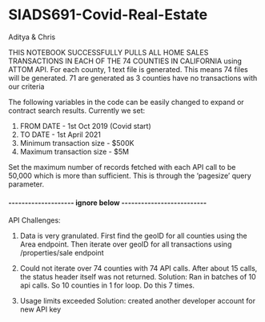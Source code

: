# SIADS691-Covid-Real-Estate
Aditya & Chris

THIS NOTEBOOK SUCCESSFULLY PULLS ALL HOME SALES TRANSACTIONS IN EACH OF THE 74 COUNTIES IN CALIFORNIA using ATTOM API. 
For each county, 1 text file is generated. This means 74 files will be generated. 71 are generated as 3 counties have no transactions with our criteria

The following variables in the code can be easily changed to expand or contract search results. Currently we set:
1) FROM DATE - 1st Oct 2019 (Covid start)
2) TO DATE - 1st April 2021
3) Minimum transaction size - $500K
4) Maximum transaction size - $5M

Set the maximum number of records fetched with each API call to be 50,000 which is more than sufficient. This is through the ‘pagesize’ query parameter.

####  -------------------- ignore below --------------------------

API Challenges:

1) Data is very granulated.
First find the geoID for all counties using the Area endpoint. Then iterate over geoID for all transactions using /properties/sale endpoint

2) Could not iterate over 74 counties with 74 API calls. After about 15 calls, the status header itself was not returned. 
Solution: Ran in batches of 10 api calls. So 10 counties in 1 for loop. Do this 7 times.

3) Usage limits exceeded
Solution: created another developer account for new API key



